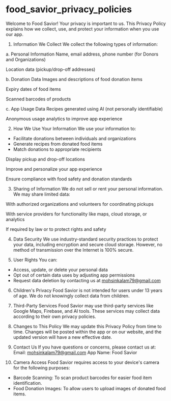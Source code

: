 # food_savior_privacy_policies

Welcome to Food Savior! Your privacy is important to us. This Privacy Policy explains how we collect, use, and protect your information when you use our app.

1. Information We Collect
We collect the following types of information:

a. Personal Information
Name, email address, phone number (for Donors and Organizations)

Location data (pickup/drop-off addresses)

b. Donation Data
Images and descriptions of food donation items

Expiry dates of food items

Scanned barcodes of products

c. App Usage Data
Recipes generated using AI (not personally identifiable)

Anonymous usage analytics to improve app experience

2. How We Use Your Information
We use your information to:
  - Facilitate donations between individuals and organizations
  - Generate recipes from donated food items
  - Match donations to appropriate recipients

Display pickup and drop-off locations

Improve and personalize your app experience

Ensure compliance with food safety and donation standards

3. Sharing of Information
We do not sell or rent your personal information. We may share limited data:

With authorized organizations and volunteers for coordinating pickups

With service providers for functionality like maps, cloud storage, or analytics

If required by law or to protect rights and safety

4. Data Security
We use industry-standard security practices to protect your data, including encryption and secure cloud storage. However, no method of transmission over the Internet is 100% secure.

5. User Rights
You can:
  - Access, update, or delete your personal data
  - Opt out of certain data uses by adjusting app permissions
  - Request data deletion by contacting us at mohsinkalam79@gmail.com

6. Children's Privacy
Food Savior is not intended for users under 13 years of age. We do not knowingly collect data from children.

7. Third-Party Services
Food Savior may use third-party services like Google Maps, Firebase, and AI tools. These services may collect data according to their own privacy policies.

8. Changes to This Policy
We may update this Privacy Policy from time to time. Changes will be posted within the app or on our website, and the updated version will have a new effective date.

9. Contact Us
If you have questions or concerns, please contact us at:
Email: mohsinkalam79@gmail.com
App Name: Food Savior

10. Camera Access
Food Savior requires access to your device's camera for the following purposes:
  - Barcode Scanning: To scan product barcodes for easier food item identification.
  - Food Donation Images: To allow users to upload images of donated food items.
